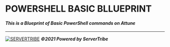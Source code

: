 # POWERSHELL BASIC BLLUEPRINT
#### *This is a Blueprint of Basic PowerShell commands on Attune*
---
[![SERVERTRIBE](https://www.servertribe.com/wp-content/themes/mars/assets/images/attune_logo.svg)](https://www.servertribe.com/)
***&copy;2021 Powered by ServerTribe***

<!-- https://www.markdownguide.org/extended-syntax/#heading-ids -->

<!-- https://markdown-editor.github.io/ -->

<!-- https://www.markdownguide.org/basic-syntax/#emphasis -->

<!-- 
```ps1
Get-ComputerInfo
Write-Host "SecondArray has a values of" $SecondArray[0]"," $SecondArray[1] "and Data Type of" ((($SecondArray).GetType() | Select-Object BaseType).BaseType).Name `n
``` -->